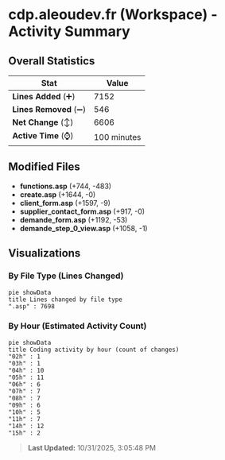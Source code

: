 # cdp.aleoudev.fr (Workspace) - Activity Summary 

## Overall Statistics

| Stat                   | Value                                                             |
| ---------------------- | ----------------------------------------------------------------- |
| **Lines Added** (➕)   | 7152                                          |
| **Lines Removed** (➖) | 546                                        |
| **Net Change** (↕)    | 6606                |
| **Active Time** (⌚)   | 100 minutes |


## Modified Files
- **functions.asp** (+744, -483)
- **create.asp** (+1644, -0)
- **client_form.asp** (+1597, -9)
- **supplier_contact_form.asp** (+917, -0)
- **demande_form.asp** (+1192, -53)
- **demande_step_0_view.asp** (+1058, -1)

## Visualizations

### By File Type (Lines Changed)

```mermaid
pie showData
title Lines changed by file type
".asp" : 7698
```

### By Hour (Estimated Activity Count)

```mermaid
pie showData
title Coding activity by hour (count of changes)
"02h" : 1
"03h" : 1
"04h" : 10
"05h" : 11
"06h" : 6
"07h" : 7
"08h" : 7
"09h" : 6
"10h" : 5
"11h" : 7
"14h" : 12
"15h" : 2
```


> **Last Updated:** 10/31/2025, 3:05:48 PM